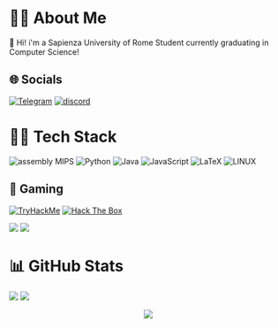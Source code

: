 # 🧑‍🎓 About Me

📃 Hi! i'm a Sapienza University of Rome Student currently graduating in Computer Science!
## 🌐 Socials

[![Telegram](https://img.shields.io/badge/Telegram-2CA5E0?style=for-the-badge&logo=telegram&logoColor=white)](https://t.me/FedVlogger)
[![discord](https://img.shields.io/badge/Discord-7289DA?style=for-the-badge&logo=discord&logoColor=white)](https://discordapp.com/users/315821724639821829)

# 🧑‍💻 Tech Stack

![assembly MIPS](https://img.shields.io/badge/assembly-MIPS-%23000000.svg?style=for-the-badge&logoColor=white)
![Python](https://img.shields.io/badge/python-3670A0?style=for-the-badge&logo=python&logoColor=ffdd54)
![Java](https://img.shields.io/badge/java-%23ED8B00.svg?style=for-the-badge&logo=java&logoColor=white)
![JavaScript](https://img.shields.io/badge/javascript-%23323330.svg?style=for-the-badge&logo=javascript&logoColor=%23F7DF1E) 
![LaTeX](https://img.shields.io/badge/latex-%23008080.svg?style=for-the-badge&logo=latex&logoColor=white)
![LINUX](https://img.shields.io/badge/Linux-FCC624?style=for-the-badge&logo=linux&logoColor=black)


## 🚩 Gaming

[![TryHackMe](https://img.shields.io/badge/TryHackMe-212C42.svg?style=for-the-badge&logo=TryHackMe&logoColor=white)](https://tryhackme.com/p/FedVlogger)
[![Hack The Box](https://img.shields.io/badge/HackTheBox-111927?style=for-the-badge&logo=Hack%20The%20Box&logoColor=9FEF00)](https://app.hackthebox.com/profile/357948)

![](https://tryhackme-badges.s3.amazonaws.com/FedVlogger.png)
![](https://www.hackthebox.eu/badge/image/357948)

# 📊 GitHub Stats

![](https://github-readme-stats.vercel.app/api?username=FedVlogger17&theme=dark&hide_border=true&include_all_commits=false&count_private=false)
![](https://github-readme-streak-stats.herokuapp.com/?user=FedVlogger17&theme=dark&hide_border=true)

<div align="center">
  
  ![](https://github-readme-stats.vercel.app/api/top-langs/?username=FedVlogger17&theme=dark&hide_border=true&include_all_commits=false&count_private=false&layout=compact)

</div>
